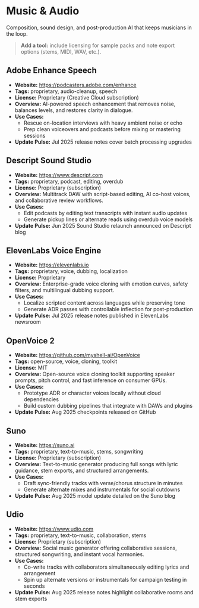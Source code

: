 # Music & Audio

Composition, sound design, and post-production AI that keeps musicians in the loop.

> **Add a tool:** include licensing for sample packs and note export options (stems, MIDI, WAV, etc.).

## Adobe Enhance Speech
- **Website:** https://podcasters.adobe.com/enhance
- **Tags:** proprietary, audio-cleanup, speech
- **License:** Proprietary (Creative Cloud subscription)
- **Overview:** AI-powered speech enhancement that removes noise, balances levels, and restores clarity in dialogue.
- **Use Cases:**
  - Rescue on-location interviews with heavy ambient noise or echo
  - Prep clean voiceovers and podcasts before mixing or mastering sessions
- **Update Pulse:** Jul 2025 release notes cover batch processing upgrades

## Descript Sound Studio
- **Website:** https://www.descript.com
- **Tags:** proprietary, podcast, editing, overdub
- **License:** Proprietary (subscription)
- **Overview:** Multitrack DAW with script-based editing, AI co-host voices, and collaborative review workflows.
- **Use Cases:**
  - Edit podcasts by editing text transcripts with instant audio updates
  - Generate pickup lines or alternate reads using overdub voice models
- **Update Pulse:** Jun 2025 Sound Studio relaunch announced on Descript blog

## ElevenLabs Voice Engine
- **Website:** https://elevenlabs.io
- **Tags:** proprietary, voice, dubbing, localization
- **License:** Proprietary
- **Overview:** Enterprise-grade voice cloning with emotion curves, safety filters, and multilingual dubbing support.
- **Use Cases:**
  - Localize scripted content across languages while preserving tone
  - Generate ADR passes with controllable inflection for post-production
- **Update Pulse:** Jul 2025 release notes published in ElevenLabs newsroom

## OpenVoice 2
- **Website:** https://github.com/myshell-ai/OpenVoice
- **Tags:** open-source, voice, cloning, toolkit
- **License:** MIT
- **Overview:** Open-source voice cloning toolkit supporting speaker prompts, pitch control, and fast inference on consumer GPUs.
- **Use Cases:**
  - Prototype ADR or character voices locally without cloud dependencies
  - Build custom dubbing pipelines that integrate with DAWs and plugins
- **Update Pulse:** Aug 2025 checkpoints released on GitHub

## Suno
- **Website:** https://suno.ai
- **Tags:** proprietary, text-to-music, stems, songwriting
- **License:** Proprietary (subscription)
- **Overview:** Text-to-music generator producing full songs with lyric guidance, stem exports, and structured arrangements.
- **Use Cases:**
  - Draft sync-friendly tracks with verse/chorus structure in minutes
  - Generate alternate mixes and instrumentals for social cutdowns
- **Update Pulse:** Aug 2025 model update detailed on the Suno blog

## Udio
- **Website:** https://www.udio.com
- **Tags:** proprietary, text-to-music, collaboration, stems
- **License:** Proprietary (subscription)
- **Overview:** Social music generator offering collaborative sessions, structured songwriting, and instant vocal harmonies.
- **Use Cases:**
  - Co-write tracks with collaborators simultaneously editing lyrics and arrangement
  - Spin up alternate versions or instrumentals for campaign testing in seconds
- **Update Pulse:** Aug 2025 release notes highlight collaborative rooms and stem exports
